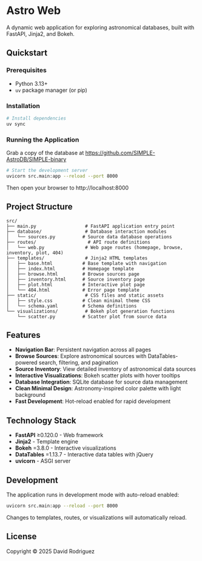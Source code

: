 # Astro Web

A dynamic web application for exploring astronomical databases, built with FastAPI, Jinja2, and Bokeh.

## Quickstart

### Prerequisites

- Python 3.13+
- `uv` package manager (or pip)

### Installation

```bash
# Install dependencies
uv sync
```

### Running the Application

Grab a copy of the database at https://github.com/SIMPLE-AstroDB/SIMPLE-binary

```bash
# Start the development server
uvicorn src.main:app --reload --port 8000
```

Then open your browser to http://localhost:8000

## Project Structure

```
src/
├── main.py                  # FastAPI application entry point
├── database/                # Database interaction modules
│   └── sources.py          # Source data database operations
├── routes/                   # API route definitions
│   └── web.py               # Web page routes (homepage, browse, inventory, plot, 404)
├── templates/               # Jinja2 HTML templates
│   ├── base.html           # Base template with navigation
│   ├── index.html          # Homepage template
│   ├── browse.html         # Browse sources page
│   ├── inventory.html      # Source inventory page
│   ├── plot.html           # Interactive plot page
│   └── 404.html            # Error page template
├── static/                  # CSS files and static assets
│   ├── style.css           # Clean minimal theme CSS
│   └── schema.yaml         # Schema definitions
└── visualizations/          # Bokeh plot generation functions
    └── scatter.py          # Scatter plot from source data
```

## Features

- **Navigation Bar**: Persistent navigation across all pages
- **Browse Sources**: Explore astronomical sources with DataTables-powered search, filtering, and pagination
- **Source Inventory**: View detailed inventory of astronomical data sources
- **Interactive Visualizations**: Bokeh scatter plots with hover tooltips
- **Database Integration**: SQLite database for source data management
- **Clean Minimal Design**: Astronomy-inspired color palette with light background
- **Fast Development**: Hot-reload enabled for rapid development

## Technology Stack

- **FastAPI** ≥0.120.0 - Web framework
- **Jinja2** - Template engine
- **Bokeh** =3.8.0 - Interactive visualizations
- **DataTables** =1.13.7 - Interactive data tables with jQuery
- **uvicorn** - ASGI server

## Development

The application runs in development mode with auto-reload enabled:

```bash
uvicorn src.main:app --reload --port 8000
```

Changes to templates, routes, or visualizations will automatically reload.

## License

Copyright © 2025 David Rodriguez
